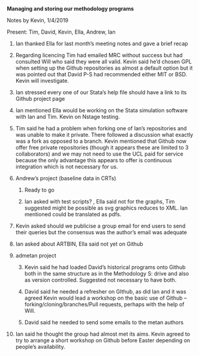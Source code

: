 **Managing and storing our methodology programs**

Notes by Kevin, 1/4/2019

Present: Tim, David, Kevin, Ella, Andrew, Ian

1.  Ian thanked Ella for last month’s meeting notes and gave a brief
    recap

2.  Regarding licencing Tim had emailed MRC without success but had
    consulted Will who said they were all valid. Kevin said he’d chosen
    GPL when setting up the Github repositories as almost a default
    option but it was pointed out that David P-S had recommended either
    MIT or BSD. Kevin will investigate.

3.  Ian stressed every one of our Stata’s help file should have a link
    to its Github project page

4.  Ian mentioned Ella would be working on the Stata simulation software
    with Ian and Tim. Kevin on Nstage testing.

5.  Tim said he had a problem when forking one of Ian’s repositories and
    was unable to make it private. There followed a discussion what
    exactly was a fork as opposed to a branch. Kevin mentioned that
    Github now offer free private repositories (though it appears these
    are limited to 3 collaborators) and we may not need to use the UCL
    paid for service because the only advantage this appears to offer is
    continuous integration which is not necessary for us.

6.  Andrew’s project (baseline data in CRTs)
    
    1.  Ready to go
    
    2.  Ian asked with test scripts? , Ella said not for the graphs, Tim
        suggested might be possible as svg graphics reduces to XML. Ian
        mentioned could be translated as pdfs.

7.  Kevin asked should we publicise a group email for end users to send
    their queries but the consensus was the author’s email was adequate

8.  Ian asked about ARTBIN, Ella said not yet on Github

9.  admetan project
    
    3.  Kevin said he had loaded David’s historical programs onto Github
        both in the same structure as in the Methodology S: drive and
        also as version controlled. Suggested not necessary to have
        both.
    
    4.  David said he needed a refresher on GIthub, as did Ian and it
        was agreed Kevin would lead a workshop on the basic use of
        Github – forking/cloning/branches/Pull requests, perhaps with
        the help of Will.
    
    5.  David said he needed to send some emails to the metan authors

10. Ian said he thought the group had almost met its aims. Kevin agreed
    to try to arrange a short workshop on Github before Easter depending
    on people’s availability.
